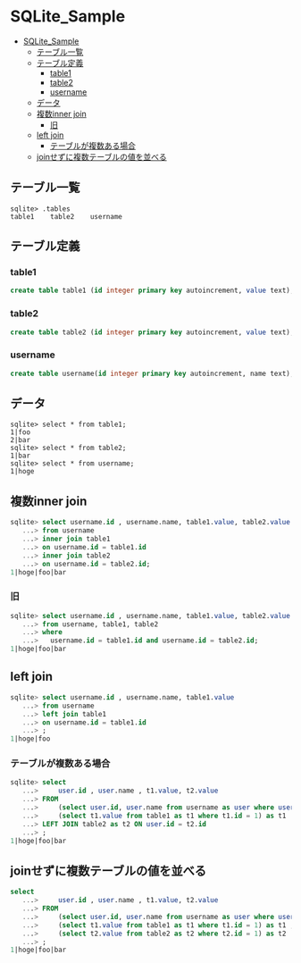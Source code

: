 # SQLite_Sample

- [SQLite_Sample](#sqlite_sample)
  - [テーブル一覧](#テーブル一覧)
  - [テーブル定義](#テーブル定義)
    - [table1](#table1)
    - [table2](#table2)
    - [username](#username)
  - [データ](#データ)
  - [複数inner join](#複数inner-join)
    - [旧](#旧)
  - [left join](#left-join)
    - [テーブルが複数ある場合](#テーブルが複数ある場合)
  - [joinせずに複数テーブルの値を並べる](#joinせずに複数テーブルの値を並べる)

## テーブル一覧

``` sqlite
sqlite> .tables
table1    table2    username
```

## テーブル定義

### table1

``` sql
create table table1 (id integer primary key autoincrement, value text);
```

### table2 

``` sql
create table table2 (id integer primary key autoincrement, value text);
```

### username

``` sql
create table username(id integer primary key autoincrement, name text);
```

## データ

``` 
sqlite> select * from table1;
1|foo
2|bar
sqlite> select * from table2;
1|bar
sqlite> select * from username;
1|hoge
```

## 複数inner join 

``` sql
sqlite> select username.id , username.name, table1.value, table2.value
   ...> from username
   ...> inner join table1 
   ...> on username.id = table1.id
   ...> inner join table2
   ...> on username.id = table2.id;
1|hoge|foo|bar
```

### 旧

``` sql
sqlite> select username.id , username.name, table1.value, table2.value
   ...> from username, table1, table2
   ...> where 
   ...>   username.id = table1.id and username.id = table2.id;
1|hoge|foo|bar
```

## left join

``` sql
sqlite> select username.id , username.name, table1.value
   ...> from username
   ...> left join table1 
   ...> on username.id = table1.id
   ...> ;
1|hoge|foo
```

### テーブルが複数ある場合

``` sql
sqlite> select 
   ...>     user.id , user.name , t1.value, t2.value
   ...> FROM 
   ...>     (select user.id, user.name from username as user where user.id = 1) as user ,
   ...>     (select t1.value from table1 as t1 where t1.id = 1) as t1
   ...> LEFT JOIN table2 as t2 ON user.id = t2.id
   ...> ;
1|hoge|foo|bar
```

## joinせずに複数テーブルの値を並べる

``` sql
select 
   ...>     user.id , user.name , t1.value, t2.value
   ...> FROM 
   ...>     (select user.id, user.name from username as user where user.id = 1) as user ,
   ...>     (select t1.value from table1 as t1 where t1.id = 1) as t1 ,
   ...>     (select t2.value from table2 as t2 where t2.id = 1) as t2 
   ...> ;
1|hoge|foo|bar
```